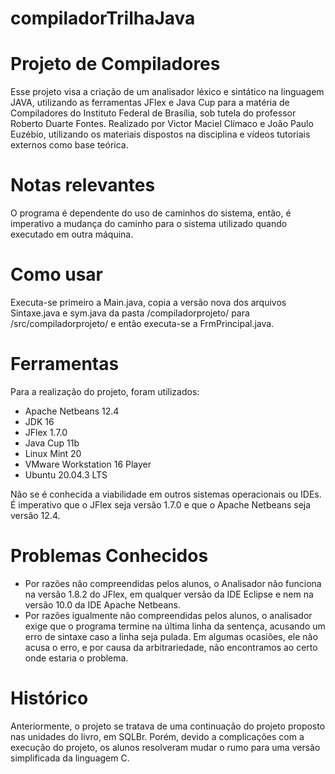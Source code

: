 # compiladorTrilhaJava

# Projeto de Compiladores

Esse projeto visa a criação de um analisador léxico e sintático na linguagem JAVA, utilizando as ferramentas JFlex e Java Cup para a matéria de Compiladores do Instituto Federal de Brasília, sob tutela do professor Roberto Duarte Fontes. Realizado por Victor Maciel Clímaco e João Paulo Euzébio, utilizando os materiais dispostos na disciplina e vídeos tutoriais externos como base teórica.

# Notas relevantes
O programa é dependente do uso de caminhos do sistema, então, é imperativo a mudança do caminho para o sistema utilizado quando executado em outra máquina.

# Como usar
Executa-se primeiro a Main.java, copia a versão nova dos arquivos Sintaxe.java e sym.java da pasta /compiladorprojeto/ para /src/compiladorprojeto/ e então executa-se a FrmPrincipal.java.

# Ferramentas 
Para a realização do projeto, foram utilizados:
- Apache Netbeans 12.4
- JDK 16
- JFlex 1.7.0
- Java Cup 11b
- Linux Mint 20
- VMware Workstation 16 Player
- Ubuntu 20.04.3 LTS

Não se é conhecida a viabilidade em outros sistemas operacionais ou IDEs. É imperativo que o JFlex seja versão 1.7.0 e que o Apache Netbeans seja versão 12.4. 

# Problemas Conhecidos
- Por razões não compreendidas pelos alunos, o Analisador não funciona na versão 1.8.2 do JFlex, em qualquer versão da IDE Eclipse e nem na versão 10.0 da IDE Apache Netbeans. 
- Por razões igualmente não compreendidas pelos alunos, o analisador exige que o programa termine na última linha da sentença, acusando um erro de sintaxe caso a linha seja pulada. Em algumas ocasiões, ele não acusa o erro, e por causa da arbitrariedade, não encontramos ao certo onde estaria o problema.

# Histórico
Anteriormente, o projeto se tratava de uma continuação do projeto proposto nas unidades do livro, em SQLBr. Porém, devido a complicações com a execução do projeto, os alunos resolveram mudar o rumo para uma versão simplificada da linguagem C. 

